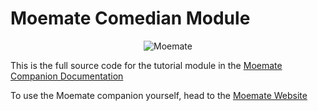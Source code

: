 <p style="text-align: center;"><h1>Moemate Comedian Module</h1></p>

<p align="center">
  <img src="https://static.wixstatic.com/media/23bb89_f9bd2f871f5c4bafb4a5f377a7f57d11~mv2.png/v1/fit/w_2500,h_1330,al_c/23bb89_f9bd2f871f5c4bafb4a5f377a7f57d11~mv2.png" alt="Moemate"/>
</p>

This is the full source code for the tutorial module in the [Moemate Companion Documentation](https://docs.moemate.io)

To use the Moemate companion yourself, head to the [Moemate Website](https://www.moemate.io)
